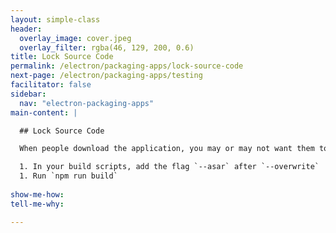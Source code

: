 ```yaml
---
layout: simple-class
header:
  overlay_image: cover.jpeg
  overlay_filter: rgba(46, 129, 200, 0.6)
title: Lock Source Code
permalink: /electron/packaging-apps/lock-source-code
next-page: /electron/packaging-apps/testing
facilitator: false
sidebar:
  nav: "electron-packaging-apps"
main-content: |

  ## Lock Source Code

  When people download the application, you may or may not want them to have direct access to the source code. With an option in `electron-packager`, you can control this. If you're not concerned with this, you can skip this step.

  1. In your build scripts, add the flag `--asar` after `--overwrite`
  1. Run `npm run build`
  
show-me-how:
tell-me-why:

---
```

